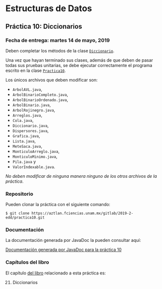 Estructuras de Datos
====================

Práctica 10: Diccionarios
-------------------------

### Fecha de entrega: martes 14 de mayo, 2019

Deben completar los métodos de la clase 
[`Diccionario`](https://aztlan.fciencias.unam.mx/gitlab/2019-2-edd/practica10/blob/master/src/main/java/mx/unam/ciencias/edd/Diccionario.java).

Una vez que hayan terminado sus clases, además de que deben de pasar todas sus
pruebas unitarias, se debe ejecutar correctamente el programa escrito en la
clase
[`Practica10`](https://aztlan.fciencias.unam.mx/gitlab/2019-2-edd/practica10/blob/master/src/main/java/mx/unam/ciencias/edd/Practica10.java).

Los únicos archivos que deben modificar son:

* `ArbolAVL.java`,
* `ArbolBinarioCompleto.java`,
* `ArbolBinarioOrdenado.java`,
* `ArbolBinario.java`,
* `ArbolRojinegro.java`,
* `Arreglos.java`,
* `Cola.java`,
* `Diccionario.java`,
* `Dispersores.java`,
* `Grafica.java`,
* `Lista.java`,
* `MeteSaca.java`,
* `MonticuloArreglo.java`,
* `MonticuloMinimo.java`,
* `Pila.java` y
* `ValorIndexable.java`.

*No deben modificar de ninguna manera ninguno de los otros archivos de la
práctica*.

### Repositorio

Pueden clonar la práctica con el siguiente comando:

```shell
$ git clone https://aztlan.fciencias.unam.mx/gitlab/2019-2-edd/practica10.git
```

### Documentación

La documentación generada por JavaDoc la pueden consultar aquí:

[Documentación generada por JavaDoc para la práctica 10](https://aztlan.fciencias.unam.mx/~canek/2019-2-edd/practica10/apidocs/index.html)

### Capítulos del libro

El capítulo
[del libro](https://tienda.fciencias.unam.mx/es/home/437-estructuras-de-datos-con-java-moderno-9786073009157.html)
relacionado a esta práctica es:

21. Diccionarios
